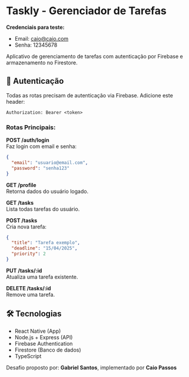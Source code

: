 # Taskly - Gerenciador de Tarefas

**Credenciais para teste:**
- Email: caio@caio.com
- Senha: 12345678

Aplicativo de gerenciamento de tarefas com autenticação por Firebase e armazenamento no Firestore.

## 🔐 Autenticação

Todas as rotas precisam de autenticação via Firebase. Adicione este header:

```
Authorization: Bearer <token>
```

### Rotas Principais:

**POST /auth/login**  
Faz login com email e senha:  
```json
{
  "email": "usuario@email.com",
  "password": "senha123"
}
```

**GET /profile**  
Retorna dados do usuário logado.

**GET /tasks**  
Lista todas tarefas do usuário.

**POST /tasks**  
Cria nova tarefa:  
```json
{
  "title": "Tarefa exemplo",
  "deadline": "15/04/2025",
  "priority": 2
}
```

**PUT /tasks/:id**  
Atualiza uma tarefa existente.

**DELETE /tasks/:id**  
Remove uma tarefa.

## 🛠️ Tecnologias

- React Native (App)
- Node.js + Express (API)
- Firebase Authentication
- Firestore (Banco de dados)
- TypeScript

Desafio proposto por: **Gabriel Santos**, implementado por **Caio Passos**
